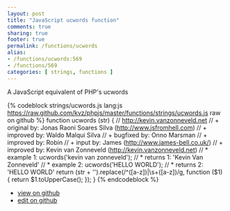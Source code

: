 ```yaml
---
layout: post
title: "JavaScript ucwords function"
comments: true
sharing: true
footer: true
permalink: /functions/ucwords
alias:
- /functions/ucwords:569
- /functions/569
categories: [ strings, functions ]
---
```

A JavaScript equivalent of PHP's ucwords
<!-- more -->
{% codeblock strings/ucwords.js lang:js https://raw.github.com/kvz/phpjs/master/functions/strings/ucwords.js raw on github %}
function ucwords (str) {
    // http://kevin.vanzonneveld.net
    // +   original by: Jonas Raoni Soares Silva (http://www.jsfromhell.com)
    // +   improved by: Waldo Malqui Silva
    // +   bugfixed by: Onno Marsman
    // +   improved by: Robin
    // +      input by: James (http://www.james-bell.co.uk/)
    // +   improved by: Kevin van Zonneveld (http://kevin.vanzonneveld.net)
    // *     example 1: ucwords('kevin van  zonneveld');
    // *     returns 1: 'Kevin Van  Zonneveld'
    // *     example 2: ucwords('HELLO WORLD');
    // *     returns 2: 'HELLO WORLD'
    return (str + '').replace(/^([a-z])|\s+([a-z])/g, function ($1) {
        return $1.toUpperCase();
    });
}
{% endcodeblock %}
<ul>
 <li><a href="https://github.com/kvz/phpjs/blob/master/functions/strings/ucwords.js">view on github</a></li>
 <li><a href="https://github.com/kvz/phpjs/edit/master/functions/strings/ucwords.js">edit on github</a></li>
</ul>
